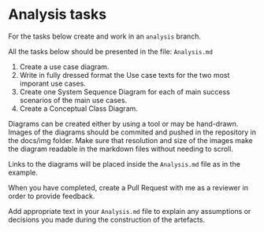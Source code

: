 # Analysis tasks

For the tasks below create and work in an `analysis` branch.

All the tasks below should be presented in the file: `Analysis.md`

1. Create a use case diagram.
2. Write in fully dressed format the Use case texts for the two most imporant use cases.
3. Create one System Sequence Diagram for each of main success scenarios of the main use cases.
4. Create a Conceptual Class Diagram.

Diagrams can be created either by using a tool or may be hand-drawn. Images of the diagrams should be commited and pushed in the repository in the docs/img folder. Make sure that resolution and size of the images make the diagram readable in the markdown files without needing to scroll.

Links to the diagrams will be placed inside the `Analysis.md` file as in the example.  

When you have completed, create a Pull Request with me as a reviewer in order to provide feedback.

Add appropriate text in your `Analysis.md` file to explain any assumptions or decisions you made during the construction of the artefacts.